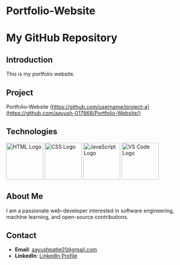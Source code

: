 # Portfolio-Website
# My GitHub Repository

## Introduction
This is my portfolio website.

## Project
Portfolio-Website
(https://github.com/username/project-a](https://github.com/aayush-017868/Portfolio-Website/)


## Technologies
<img src="https://upload.wikimedia.org/wikipedia/commons/6/61/HTML5_logo_and_wordmark.svg" alt="HTML Logo" width="100">
<img src="https://upload.wikimedia.org/wikipedia/commons/d/d5/CSS3_logo_and_wordmark.svg" alt="CSS Logo" width="100">
<img src="https://upload.wikimedia.org/wikipedia/commons/9/99/Unofficial_JavaScript_logo_2.svg" alt="JavaScript Logo" width="100">
<img src="https://upload.wikimedia.org/wikipedia/commons/9/9a/Visual_Studio_Code_1.35_icon.svg" alt="VS Code Logo" width="100">

## About Me
I am a passionate web-developer interested in software engineering, machine learning, and open-source contributions.

## Contact
- **Email**: aayushpatle01@gmail.com
- **LinkedIn**: [LinkedIn Profile](https://www.linkedin.com/in/aayush-patle-31878a225/)
